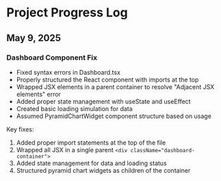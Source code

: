 # Project Progress Log

## May 9, 2025

### Dashboard Component Fix
- Fixed syntax errors in Dashboard.tsx
- Properly structured the React component with imports at the top
- Wrapped JSX elements in a parent container to resolve "Adjacent JSX elements" error
- Added proper state management with useState and useEffect
- Created basic loading simulation for data
- Assumed PyramidChartWidget component structure based on usage

Key fixes:
1. Added proper import statements at the top of the file
2. Wrapped all JSX in a single parent `<div className="dashboard-container">`
3. Added state management for data and loading status
4. Structured pyramid chart widgets as children of the container

